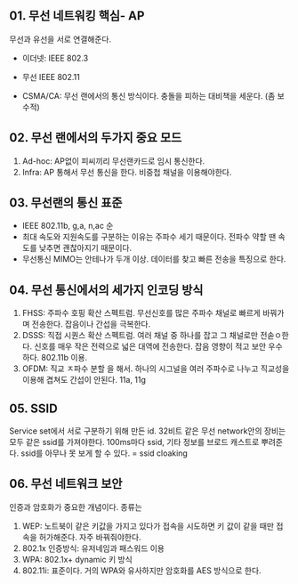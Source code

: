 ## 01. 무선 네트워킹 핵심- AP
무선과 유선을 서로 연결해준다. 
- 이더넷: IEEE 802.3
- 무선 IEEE 802.11

- CSMA/CA: 무선 랜에서의 통신 방식이다. 충돌을 피하는 대비책을 세운다. (좀 보수적)

## 02. 무선 랜에서의 두가지 중요 모드
1. Ad-hoc: AP없이 피씨끼리 무선랜카드로 임시 통신한다. 
2. Infra: AP 통해서 무선 통신을 한다. 비중첩 채널을 이용해야한다. 

## 03. 무선랜의 통신 표준
- IEEE 802.11b, g,a, n,ac 순
- 최대 속도와 지원속도를 구분하는 이유는 주파수 세기 때문이다. 전파수 약할 땐 속도를 낮추면 괜찮아지기 때문이다. 
- 무선통신 MIMO는 안테나가 두개 이상. 데이터를 찾고 빠른 전송을 특징으로 한다. 

## 04. 무선 통신에서의 세가지 인코딩 방식
1. FHSS: 주파수 호핑 확산 스펙트럼. 무선신호를 많은 주파수 채널로 빠르게 바꿔가며 전송한다. 잡음이나 간섭을 극복한다. 
2. DSSS: 직접 시퀀스 확산 스펙트럼. 여러 채널 중 하나를 잡고 그 채널로만 전솓ㅇ한다. 신호를 매우 작은 전력으로 넓은 대역에 전송한다. 잡음 영향이 적고 보안 우수하다. 802.11b 이용. 
3. OFDM: 직교 ㅈ파수 분할 을 해서. 하나의 시그널을 여러 주파수로 나누고 직교성을 이용해 겹쳐도 간섭이 안된다. 11a, 11g 

## 05. SSID
Service set에서 서로 구분하기 위해 만든 id.
32비트 같은 무선 network안의 장비는 모두 같은 ssid를 가져야한다. 100ms마다 ssid, 기타 정보를 브로드 캐스트로 뿌려준다. ssid를 아무나 못 보게 할 수 있다. = ssid cloaking

## 06. 무선 네트워크 보안 
인증과 암호화가 중요한 개념이다. 
종류는
1. WEP: 노트북이 같은 키값을 가지고 있다가 접속을 시도하면 키 값이 같을 때만 접속을 허가해준다. 자주 바꿔줘야한다. 
2. 802.1x 인증방식: 유저네임과 패스워드 이용
3. WPA: 802.1x+ dynamic 키 방식
4. 802.11i: 표준이다. 거의 WPA와 유사하지만 암호화를 AES 방식으로 한다. 
